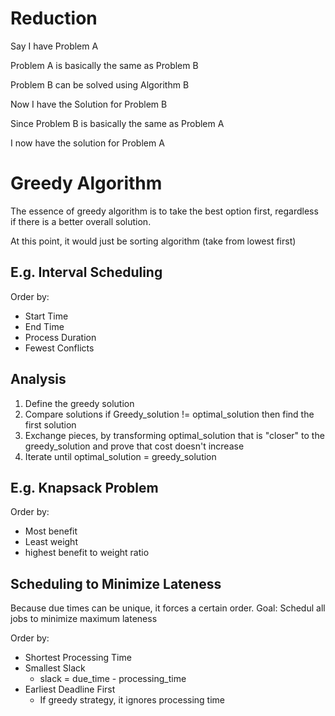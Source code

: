 # Reduction
Say I have Problem A

Problem A is basically the same as Problem B

Problem B can be solved using Algorithm B

Now I have the Solution for Problem B

Since Problem B is basically the same as Problem A

I now have the solution for Problem A

# Greedy Algorithm
The essence of greedy algorithm is to take the best option first, regardless
if there is a better overall solution.

At this point, it would just be sorting algorithm (take from lowest first)

## E.g. Interval Scheduling

Order by:
- Start Time
- End Time
- Process Duration
- Fewest Conflicts

## Analysis
1. Define the greedy solution
2. Compare solutions if Greedy_solution != optimal_solution then find
   the first solution
3. Exchange pieces, by transforming optimal_solution that is "closer" to
   the greedy_solution and prove that cost doesn't increase
4. Iterate until optimal_solution = greedy_solution

## E.g. Knapsack Problem

Order by:
- Most benefit
- Least weight
- highest benefit to weight ratio

## Scheduling to Minimize Lateness

Because due times can be unique, it forces a certain order.
Goal: Schedul all jobs to minimize maximum lateness

Order by:
- Shortest Processing Time
- Smallest Slack 
    - slack = due_time - processing_time
- Earliest Deadline First
    - If greedy strategy, it ignores processing time


